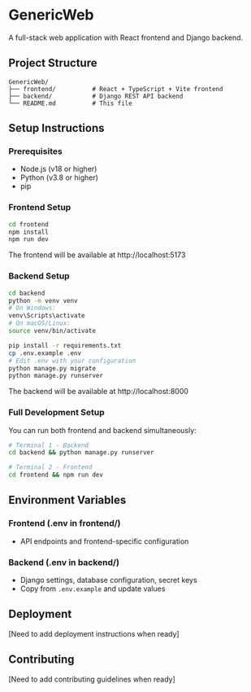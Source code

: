 # GenericWeb

A full-stack web application with React frontend and Django backend.

## Project Structure

```
GenericWeb/
├── frontend/          # React + TypeScript + Vite frontend
├── backend/           # Django REST API backend
└── README.md          # This file
```

## Setup Instructions

### Prerequisites
- Node.js (v18 or higher)
- Python (v3.8 or higher)
- pip

### Frontend Setup
```bash
cd frontend
npm install
npm run dev
```
The frontend will be available at http://localhost:5173

### Backend Setup
```bash
cd backend
python -m venv venv
# On Windows:
venv\Scripts\activate
# On macOS/Linux:
source venv/bin/activate

pip install -r requirements.txt
cp .env.example .env
# Edit .env with your configuration
python manage.py migrate
python manage.py runserver
```
The backend will be available at http://localhost:8000

### Full Development Setup
You can run both frontend and backend simultaneously:

```bash
# Terminal 1 - Backend
cd backend && python manage.py runserver

# Terminal 2 - Frontend  
cd frontend && npm run dev
```

## Environment Variables

### Frontend (.env in frontend/)
- API endpoints and frontend-specific configuration

### Backend (.env in backend/)
- Django settings, database configuration, secret keys
- Copy from `.env.example` and update values

## Deployment

[Need to add deployment instructions when ready]

## Contributing

[Need to add contributing guidelines when ready]
